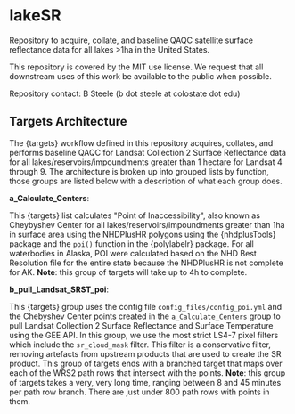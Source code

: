# lakeSR

Repository to acquire, collate, and baseline QAQC satellite surface reflectance data for all lakes \>1ha in the United States.

This repository is covered by the MIT use license. We request that all downstream uses of this work be available to the public when possible.

Repository contact: B Steele (b dot steele at colostate dot edu)

## Targets Architecture

The {targets} workflow defined in this repository acquires, collates, and performs baseline QAQC for Landsat Collection 2 Surface Reflectance data for all lakes/reservoirs/impoundments greater than 1 hectare for Landsat 4 through 9. The architecture is broken up into grouped lists by function, those groups are listed below with a description of what each group does.

**a_Calculate_Centers**:

This {targets} list calculates "Point of Inaccessibility", also known as Cheybyshev Center for all lakes/reservoirs/impoundments greater than 1ha in surface area using the NHDPlusHR polygons using the {nhdplusTools} package and the `poi()` function in the {polylabelr} package. For all waterbodies in Alaska, POI were calculated based on the NHD Best Resolution file for the entire state because the NHDPlusHR is not complete for AK. **Note**: this group of targets will take up to 4h to complete.


**b_pull_Landsat_SRST_poi**:

This {targets} group uses the config file `config_files/config_poi.yml` and the 
Chebyshev Center points created in the `a_Calculate_Centers` group to pull 
Landsat Collection 2 Surface Reflectance and Surface Temperature using the GEE
API. In this group, we use the most strict LS4-7 pixel filters which include
the `sr_cloud_mask` filter. This filter is a conservative filter, removing 
artefacts from upstream products that are used to create the SR product. This 
group of targets ends with a branched target that maps over each of the WRS2
path rows that intersect with the points. **Note**: this group of targets takes
a very, very long time, ranging between 8 and 45 minutes per path row branch. 
There are just under 800 path rows with points in them.

